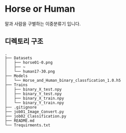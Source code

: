 # Horse or Human
말과 사람을 구별하는 이중분류기 입니다.


## 디렉토리 구조

```
.
├── Datasets
│   ├── horse01-0.png
│   ├── ~
│   └── human17-30.png
├── Models
│   └── Horse_and_Human_binary_classfication_1.0.h5
├── Trains
│   ├── binary_X_test.npy
│   ├── binary_Y_test.npy
│   ├── binary_X_train.npy
│   └── binary_Y_train.npy
├── .gitignore
├── job01_Image_Convert.py
├── job02_Classification.py
├── README.md
└── Trequirments.txt
```



